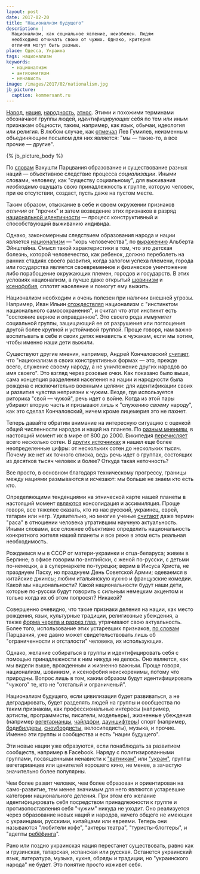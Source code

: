 ```yaml
---
layout: post
date: 2017-02-20
title: "Национализм будущего"
description: |
  Национализм, как социальное явление, неизбежен. Людям
  необходимо отчичать своих от чужих. Однако, критерия
  отличия могут быть разные.
place: Одесса, Украина
tags: национализм
keywords:
  - национализм
  - антисемитизм
  - ненависть
image: /images/2017/02/nationalism.jpg
jb_picture:
  caption: kommersant.ru
---
```


[Народ](https://ru.wikipedia.org/wiki/%D0%9D%D0%B0%D1%80%D0%BE%D0%B4),
[нация](https://ru.wikipedia.org/wiki/%D0%9D%D0%B0%D1%86%D0%B8%D1%8F),
[народность](https://ru.wikipedia.org/wiki/%D0%9D%D0%B0%D1%80%D0%BE%D0%B4%D0%BD%D0%BE%D1%81%D1%82%D1%8C),
[этнос](https://ru.wikipedia.org/wiki/%D0%AD%D1%82%D0%BD%D0%BE%D1%81).
Этими и похожими терминами обозначают группы людей, _идентифицирующих_
себя по тем или иным признакам общности, таким, например, как язык, обычаи,
идеология или религия. В любом случае, как
[отмечал](https://sociology.mephi.ru/docs/sociologia/html/gumilev_etnogenez_bromley.html)
Лев Гумилев, неизменным объединяющим посылом для них является:
"мы &mdash; такие-то, а все прочие &mdash; другие".

{% jb_picture_body %}

<!--more-->

По [словам](http://anthropology.ru/en/text/parcvaniya-vv/o-sushchnosti-nacii-i-nacionalizma)
Вахушти Парцвания образование и существование разных наций &mdash;
объективное следствие процесса _социализации_. Иными словами, человеку,
как "существу социальному", для выживания _необходимо_ ощущать свою принадлежность
к группе, которую человек, при ее отсутствии, создаст,
пусть даже на пустом месте.

Таким образом, отыскание в себе и своем окружении признаков _отличия_
от "прочих" и затем возведение этих признаков в разряд
[национальной идентичности](https://ru.wikipedia.org/wiki/%D0%9D%D0%B0%D1%86%D0%B8%D0%BE%D0%BD%D0%B0%D0%BB%D1%8C%D0%BD%D0%B0%D1%8F_%D0%B8%D0%B4%D0%B5%D0%BD%D1%82%D0%B8%D1%87%D0%BD%D0%BE%D1%81%D1%82%D1%8C)
&mdash; процесс конструктивный и способствующий выживанию индивида.

Однако, закономерным следствием образования народа и нации является
[национализм](https://ru.wikipedia.org/wiki/%D0%9D%D0%B0%D1%86%D0%B8%D0%BE%D0%BD%D0%B0%D0%BB%D0%B8%D0%B7%D0%BC)
&mdash; "корь человечества", по
[выражению](https://ru.wikiquote.org/wiki/%D0%90%D0%BB%D1%8C%D0%B1%D0%B5%D1%80%D1%82_%D0%AD%D0%B9%D0%BD%D1%88%D1%82%D0%B5%D0%B9%D0%BD)
Альберта Эйнштейна. Смысл такой характеристики в том, что
это детская болезнь, которой человечество, как ребенок, должно переболеть
на ранних стадиях своего развития, когда залогом успеха племени, города
или государства является своевременное и физическое уничтожение либо
порабощение окружающих племен, городов и государств. В этих условиях
национализм, а лучше даже открытый
[шовинизм](https://ru.wikipedia.org/wiki/%D0%A8%D0%BE%D0%B2%D0%B8%D0%BD%D0%B8%D0%B7%D0%BC)
и [ксенофобия](https://ru.wikipedia.org/wiki/%D0%9A%D1%81%D0%B5%D0%BD%D0%BE%D1%84%D0%BE%D0%B1%D0%B8%D1%8F),
сплотят население и помогут ему выжить.

Национализм необходим и очень полезен при наличии внешней угрозы.
Например, Иван Ильин
[отождествлял](http://www.pravoslavie.ru/2448.html)
национализм с "инстинктом национального самосохранения", и
считал что этот инстинкт есть "состояние верное и оправданное".
Это своего рода _иммунитет_ социальной группы, защищающий ее от разрушения
или поглощения другой более крупной и устойчивой группой. Проще говоря,
нам важно воспитывать в себе и своих детях ненависть к чужакам,
если мы хотим, чтобы именно наши дети выжили.

Существуют другие мнения, например, Андрей Кончаловский
[считает](http://www.aif.ru/culture/person/andrey_konchalovskiy_kultura_opredelyaet_politiku_a_ne_politika_kulturu),
что "национализм в своих конструктивных формах &mdash;
это, прежде всего, служение своему народу, а не уничтожение
других народов во имя своего". Это взгляд через розовые очки. Как показано
было выше, сама концепция разделения населения на нации и народности
была рождена с исключительно военными целями: для идентификации своих
и развития чувства неприязни к чужим.
Везде, где используется риторика "свой &mdash; чужой", речь идет о войне.
Когда из этой пары убирают вторую часть и призывают _лишь_
к "служению _своему_ народу", как это сделал Кончаловский, ничем кроме
лицемерия это не пахнет.

Теперь давайте обратим внимание на интересную ситуацию с оценкой общей численности
народов и наций на планете. По [разным мнениям](http://geography.su/books/item/f00/s00/z0000005/st071.shtml),
в настоящий момент их в мире от 800 до 2000.
Википедия [перечисляет](https://ru.wikipedia.org/wiki/%D0%A1%D0%BF%D0%B8%D1%81%D0%BE%D0%BA_%D0%BD%D0%B0%D1%80%D0%BE%D0%B4%D0%BE%D0%B2_%D0%BC%D0%B8%D1%80%D0%B0)
всего несколько сотен.
В [других источниках](http://www.bolshoyvopros.ru/questions/6810-skolko-na-zemle-nacionalnostej-i-kakie.html)
я нашел еще более неопределенные цифры:
от нескольких сотен до нескольких тысяч. Почему же нет их точного списка,
ведь речь идет о группах, состоящих из десятков тысяч человек и более? Откуда
такая неточность?

Все просто, в основном благодаря техническому прогрессу,
границы между нациями размываются и исчезают: мы больше не знаем кто есть кто.

Определяющими тенденциями на этнической карте нашей планеты в настоящий
момент [являются](http://geography.su/books/item/f00/s00/z0000005/st071.shtml)
консолидация и ассимиляция. Проще говоря, все тяжелее сказать, кто
из нас русский, украинец, еврей, татарин или негр. Удивительно, но многие
ученые [считают](http://www.popmech.ru/science/51745-sushchestvuyut-li-rasy-v-biologicheskom-smysle/)
даже термин "раса" в отношении человека утратившим научную актуальность.
Иными словами, все сложнее объективно определить национальность конкретного
жителя нашей планеты и все реже в этом есть реальная необходимость.

Рождаемся мы в СССР от матери-украинки и отца-беларуса; живем в Берлине;
в офисе говорим по-английски, с женой по-русски, с детьми по-немецки, а в супермаркете по-турецки;
верим в Иисуса Христа, не празднуем Пасху, но празднуем День Советской Армии;
одеваемся в китайские джинсы;
любим итальянскую кухню и французские комедии.
Какой мы национальности? Какой национальности будут наши дети, которые
по-русски будут говорить с сильным немецким акцентом и только когда их
об этом попросят? Никакой?

Совершенно очевидно, что такие признаки деления на нации, как место рождения,
язык, культурные традиции, религиозные убеждения, а также
[форма черепа и разрез глаз](https://ru.wikipedia.org/wiki/%D0%90%D0%BD%D1%82%D1%80%D0%BE%D0%BF%D0%BE%D0%BC%D0%B5%D1%82%D1%80%D0%B8%D1%8F),
утрачивают свою актуальность. Более того, использование этих устаревших признаков,
[по словам](http://anthropology.ru/en/text/parcvaniya-vv/o-sushchnosti-nacii-i-nacionalizma)
Парцвания, уже давно может свидетельствовать лишь об "ограниченности
и отсталости" человека, их использующих.

Однако, желание собираться в группы и идентифицировать себя
с помощью принадлежности к ним никуда не делось. Оно является,
как мы видели выше, врожденным и жизненно важным. Проще говоря,
национализм, шовинизм, и ксенофобия неискоренимы, потому что природны.
Вопрос лишь в том, каким образом будут идентифицировать "чужого" те,
кто не "отсталый и ограниченый".

Национализм будущего, если цивилизация будет развиваться, а не деградировать,
будет разделять людей на группы и сообщества по таким признакам, как
профессиональные интересы (например, артисты, программисты, писатели, модельеры),
жизненные убеждения (например
[вегетарианцы](https://ru.wikipedia.org/wiki/%D0%92%D0%B5%D0%B3%D0%B5%D1%82%D0%B0%D1%80%D0%B8%D0%B0%D0%BD%D1%81%D1%82%D0%B2%D0%BE),
[чайлдфри](https://ru.wikipedia.org/wiki/%D0%A7%D0%B0%D0%B9%D0%BB%D0%B4%D1%84%D1%80%D0%B8),
[дауншифтеры](https://ru.wikipedia.org/wiki/%D0%94%D0%B0%D1%83%D0%BD%D1%88%D0%B8%D1%84%D1%82%D0%B8%D0%BD%D0%B3))
спорт (например,
[бодибилдеры](https://ru.wikipedia.org/wiki/%D0%9A%D1%83%D0%BB%D1%8C%D1%82%D1%83%D1%80%D0%B8%D0%B7%D0%BC),
[сноубордисты](https://ru.wikipedia.org/wiki/%D0%A1%D0%BD%D0%BE%D1%83%D0%B1%D0%BE%D1%80%D0%B4_%28%D0%B2%D0%B8%D0%B4_%D1%81%D0%BF%D0%BE%D1%80%D1%82%D0%B0%29),
велосипедисты),
музыка, и прочие. Именно эти группы и сообщества и есть "нации будущего".

Эти новые нации уже образуются, если понаблюдать за развитием сообществ,
например в Facebook. Наряду с политизированными группами, посвященными ненависти
к ["ватникам"](http://lurkmore.to/%D0%92%D0%B0%D1%82%D0%BD%D0%B8%D0%BA)
или
["украм"](http://lurkmore.to/%D0%A3%D0%BA%D1%80),
группы вегетарианцев или ценителей хорошего кино,
не менее, а зачастую значительно более популярны.

Чем более развит человек, чем более образован и ориентирован на
само-развитие, тем менее значимым для него являются устаревшие категории
национального деления. При этом его желание идентифицировать себя посредством
принадлежности к группе и противопоставления себя "чужим" никуда не уходит. Оно
реализуется через образование новых наций и народов, ничего общего не
имеющих с украинцами, русскими, китайцами или евреями. Теперь они называются
"любители кофе", "актеры театра", "туристы-блоггеры", и
"адепты [ребёфинга](https://ru.wikipedia.org/wiki/%D0%A0%D0%B5%D0%B1%D1%91%D1%84%D0%B8%D0%BD%D0%B3)".

Рано или поздно украинская нация перестанет существовать, равно как и
грузинская, татарская, испанская или русская. Останется украинский язык,
литература, музыка, кухня, обряды и традиции, но
"украинского народа" не будет. Это понятие просто изживет себя.



